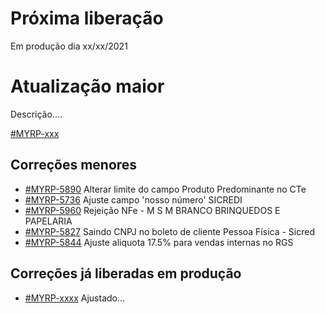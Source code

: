 # Próxima liberação
Em produção dia xx/xx/2021

# Atualização maior
Descrição....

[#MYRP-xxx](https://devmyrp.atlassian.net/browse/MYRP-xxxx)

## Correções menores
* [#MYRP-5890](https://devmyrp.atlassian.net/browse/MYRP-5890) Alterar limite do campo Produto Predominante no CTe
* [#MYRP-5736](https://devmyrp.atlassian.net/browse/MYRP-5736) Ajuste campo 'nosso número' SICREDI
* [#MYRP-5960](https://devmyrp.atlassian.net/browse/MYRP-5960) Rejeição NFe - M S M BRANCO BRINQUEDOS E PAPELARIA
* [#MYRP-5827](https://devmyrp.atlassian.net/browse/MYRP-5827) Saindo CNPJ no boleto de cliente Pessoa Física - Sicred
* [#MYRP-5844](https://devmyrp.atlassian.net/browse/MYRP-5844) Ajuste aliquota 17.5% para vendas internas no RGS

## Correções já liberadas em produção
* [#MYRP-xxxx](https://devmyrp.atlassian.net/browse/MYRP-xxxx) Ajustado...

